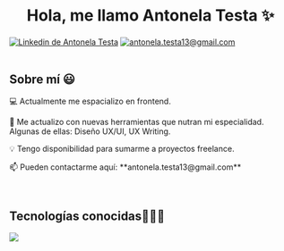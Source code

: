 <h1 align="center">Hola, me llamo Antonela Testa ✨ </h1>

<div align="left">
  <a href="https://linkedin.com/in/antonela-testa" target="blank"><img align="center" src="https://img.shields.io/badge/LinkedIn-0077B5?style=for-the-badge&logo=linkedin&logoColor=white" alt="Linkedin de Antonela Testa"/></a>
  <a href = "mailto:antonela.testa13@gmail.com" target="blank"><img align="center" src="https://img.shields.io/badge/Gmail-D14836?style=for-the-badge&logo=gmail&logoColor=white" alt="antonela.testa13@gmail.com"/></a>
</div>

<br>
<h2>Sobre mí 😃</h2>
<!--Intro start-->
<div align="left">
  <p>💻 Actualmente me espacializo en frontend.</p>
  <p>🚀 Me actualizo con nuevas herramientas que nutran mi especialidad. Algunas de ellas: Diseño UX/UI, UX Writing.</p>
  <p>💡 Tengo disponibilidad para sumarme a proyectos freelance.</p>
  <p>📫 Pueden contactarme aquí: **antonela.testa13@gmail.com**</p>
</div>
<!--Intro end-->

<br>
<h2 >Tecnologías conocidas👨🏻‍💻</h2>
<!--tech stack icons-->
<div align="left">
  <a href="https://skillicons.dev">
    <img src="https://skillicons.dev/icons?i=html,css,bootstrap,tailwind,js,php,nodejs,py,laravel,mysql,git,github,gitlab,docker,materialui,vscode,bash,linux,ai,ps,figma&perline=12" />
  </a>
</div>
<!-- fin tech stack icons -->
